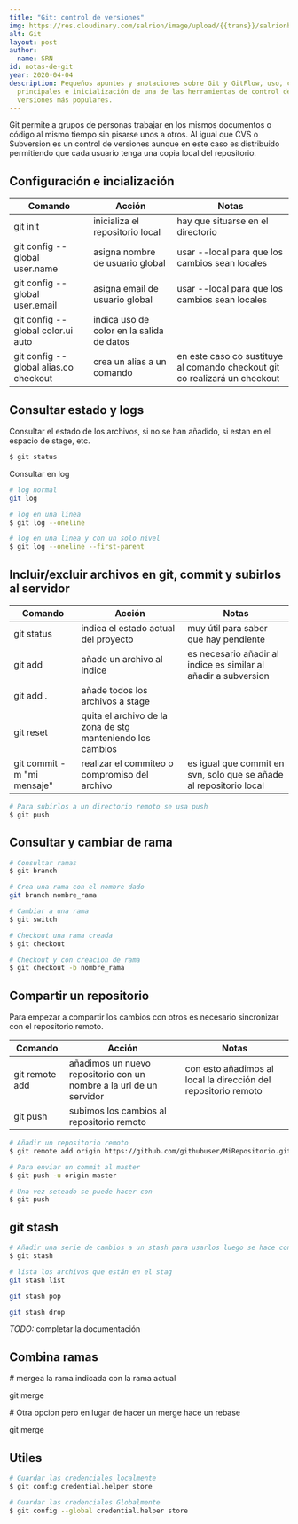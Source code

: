 ```yaml
---
title: "Git: control de versiones"
img: https://res.cloudinary.com/salrion/image/upload/{{trans}}/salrionblog/git.jpg
alt: Git
layout: post
author:
  name: SRN
id: notas-de-git
year: 2020-04-04
description: Pequeños apuntes y anotaciones sobre Git y GitFlow, uso, comandos
  principales e inicialización de una de las herramientas de control de
  versiones más populares.
---
```

Git permite a grupos de personas trabajar en los mismos documentos o código al mismo tiempo sin pisarse unos a otros. Al igual que CVS o Subversion es un control de versiones aunque en este caso es distribuido permitiendo que cada usuario tenga una copia local del repositorio.

## Configuración e incialización

| **Comando**                                    | **Acción**                                | **Notas**                                                                  |
| ---------------------------------------------- | ----------------------------------------- | -------------------------------------------------------------------------- |
| git init                                       | inicializa el repositorio local           | hay que situarse en el directorio                                          |
| git config --global user.name <nombre usuario> | asigna nombre de usuario global           | usar --local para que los cambios sean locales                             |
| git config --global user.email <email usuario> | asigna email de usuario global            | usar --local para que los cambios sean locales                             |
| git config --global color.ui auto              | indica uso de color en la salida de datos |                                                                            |
| git config --global alias.co checkout          | crea un alias a un comando                | en este caso co sustituye al comando checkout git co realizará un checkout |

## Consultar estado y logs

Consultar el estado de los archivos, si no se han añadido, si estan en el espacio de stage, etc.

```bash
$ git status
```

Consultar en log

```bash
# log normal
git log

# log en una linea
$ git log --oneline

# log en una linea y con un solo nivel
$ git log --oneline --first-parent
```

## Incluir/excluir archivos en git, commit y subirlos al servidor

| **Comando**                | **Acción**                                                 | **Notas**                                                          |
| -------------------------- | ---------------------------------------------------------- | ------------------------------------------------------------------ |
| git status                 | indica el estado actual del proyecto                       | muy útil para saber que hay pendiente                              |
| git add <archivo>          | añade un archivo al indice                                 | es necesario añadir al indice es similar al añadir a subversion    |
| git add .                  | añade todos los archivos a stage                           |                                                                    |
| git reset <archivo>        | quita el archivo de la zona de stg manteniendo los cambios |                                                                    |
| git commit -m "mi mensaje" | realizar el commiteo o compromiso del archivo              | es igual que commit en svn, solo que se añade al repositorio local |

```bash
# Para subirlos a un directorio remoto se usa push
$ git push
```

## Consultar y cambiar de rama

```bash
# Consultar ramas
$ git branch

# Crea una rama con el nombre dado
git branch nombre_rama

# Cambiar a una rama 
$ git switch

# Checkout una rama creada
$ git checkout

# Checkout y con creacion de rama
$ git checkout -b nombre_rama
```

## Compartir un repositorio

Para empezar a compartir los cambios con otros es necesario sincronizar con el repositorio remoto.

| **Comando**                   | **Acción**                                                          | **Notas**                                                      |
| ----------------------------- | ------------------------------------------------------------------- | -------------------------------------------------------------- |
| git remote add <nombre> <url> | añadimos un nuevo repositorio con un nombre a la url de un servidor | con esto añadimos al local la dirección del repositorio remoto |
| git push                      | subimos los cambios al repositorio remoto                           |                                                                |

```bash
# Añadir un repositorio remoto
$ git remote add origin https://github.com/githubuser/MiRepositorio.git

# Para enviar un commit al master
$ git push -u origin master

# Una vez seteado se puede hacer con
$ git push
```

## git stash

```bash
# Añadir una serie de cambios a un stash para usarlos luego se hace con
$ git stash

# lista los archivos que están en el stag
git stash list

git stash pop

git stash drop
```

*TODO:* completar la documentación

## Combina ramas

\# mergea la rama indicada con la rama actual

git merge <branch>

\# Otra opcion pero en lugar de hacer un merge hace un rebase

git merge <branch>

## Utiles

```bash
# Guardar las credenciales localmente
$ git config credential.helper store

# Guardar las credenciales Globalmente
$ git config --global credential.helper store
```